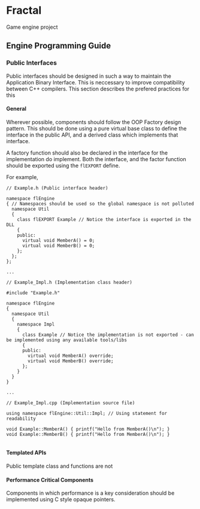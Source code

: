 # Fractal

Game engine project

## Engine Programming Guide

### Public Interfaces

Public interfaces should be designed in such a way to maintain the Application Binary Interface. This is neccessary to improve compatibility between C++ compilers. This section describes the prefered practices for this

#### General

Wherever possible, components should follow the OOP Factory design pattern. This should be done using a pure virtual base class to define the interface in the public API, and a derived class which implements that interface.

A factory function should also be declared in the interface for the implementation do implement. Both the interface, and the factor function should be exported using the `flEXPORT` define.

For example,
```
// Example.h (Public interface header)

namespace flEngine
{ // Namespaces should be used so the global namespace is not polluted
  namespace Util
  {
    class flEXPORT Example // Notice the interface is exported in the DLL
    {
    public:
      virtual void MemberA() = 0;
      virtual void MemberB() = 0;
    };
  };
};

...

// Example_Impl.h (Implementation class header)

#include "Example.h"

namespace flEngine
{
  namespace Util
  {
    namespace Impl
    {
      class Example // Notice the implementation is not exported - can be implemented using any available tools/libs
      {
      public:
        virtual void MemberA() override;
        virtual void MemberB() override;
      };
    }
  }
}

...

// Example_Impl.cpp (Implementation source file) 

using namespace flEngine::Util::Impl; // Using statement for readability

void Example::MemberA() { printf("Hello from MemberA()\n"); }
void Example::MemberB() { printf("Hello from MemberA()\n"); } 
      
```

#### Templated APIs

Public template class and functions are not 

#### Performance Critical Components

Components in which performance is a key consideration should be implemented using C style opaque pointers.
